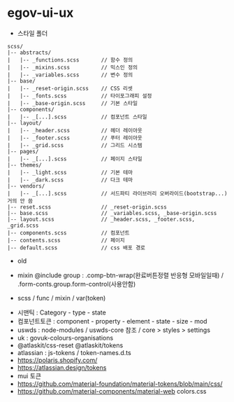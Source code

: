 # egov-ui-ux

* 스타일 폴더
```
scss/
|-- abstracts/
|   |-- _functions.scss       // 함수 정의
|   |-- _mixins.scss          // 믹스인 정의
|   |-- _variables.scss       // 변수 정의
|-- base/
|   |-- _reset-origin.scss    // CSS 리셋
|   |-- _fonts.scss           // 타이포그래피 설정
|   |-- _base-origin.scss     // 기본 스타일
|-- components/
|   |-- _[...].scss           // 컴포넌트 스타일
|-- layout/
|   |-- _header.scss          // 헤더 레이아웃
|   |-- _footer.scss          // 푸터 레이아웃
|   |-- _grid.scss            // 그리드 시스템
|-- pages/
|   |-- _[...].scss           // 페이지 스타일
|-- themes/
|   |-- _light.scss           // 기본 테마
|   |-- _dark.scss            // 다크 테마
|-- vendors/
|   |-- _[...].scss           // 서드파티 라이브러리 오버라이드(bootstrap...) 거의 안 씀
|-- reset.scss                // _reset-origin.scss
|-- base.scss                 // _variables.scss, _base-origin.scss
|-- layout.scss               // _header.scss, _footer.scss, _grid.scss
|-- components.scss           // 컴포넌트
|-- contents.scss             // 페이지
|-- default.scss              // css 배포 경로
```


* old 
- mixin @include group : .comp-btn-wrap(완료버튼정렬 반응형 모바일일때) / .form-conts.group.form-control(사용안함)


* scss / func / mixin / var(token)
- 시맨틱 : Category - type - state 
- 컴포넌트토큰 : component - property - element - state - size - mod
- uswds : node-modules / uswds-core 참조 / core > styles > settings
- uk : govuk-colours-organisations 
- @atlaskit/css-reset @atlaskit/tokens
- atlassian : js-tokens / token-names.d.ts
- https://polaris.shopify.com/ 
- https://atlassian.design/tokens
- mui 토큰
- https://github.com/material-foundation/material-tokens/blob/main/css/
- https://github.com/material-components/material-web
colors.css 